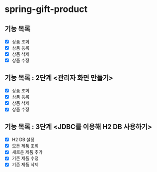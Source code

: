# spring-gift-product

## 기능 목록
- [x] 상품 조회
- [x] 상품 등록
- [x] 상품 삭제
- [x] 상품 수정

## 기능 목록 : 2단계 <관리자 화면 만들기>
- [x] 상품 조회
- [x] 상품 등록
- [x] 상품 삭제
- [x] 상품 수정

## 기능 목록 : 3단계 <JDBC를 이용해 H2 DB 사용하기>
- [x] H2 DB 설정
- [x] 모든 제품 조회
- [x] 새로운 제품 추가
- [x] 기존 제품 수정
- [x] 기존 제품 삭제
